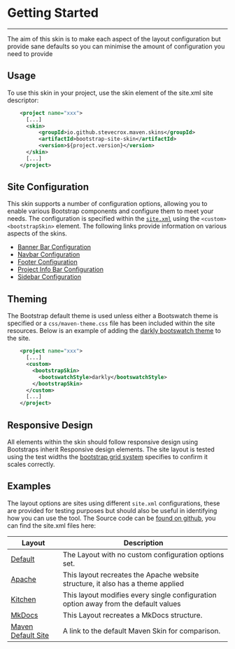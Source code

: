 # Getting Started
<hr/>
The aim of this skin is to make each aspect of the layout configuration but provide sane defaults so you can minimise the amount of configuration you need to provide

## Usage
  
To use this skin in your project, use the skin element of the site.xml site descriptor:

```xml
    <project name="xxx">
      [...]
      <skin>
          <groupId>io.github.stevecrox.maven.skins</groupId>
          <artifactId>bootstrap-site-skin</artifactId>
          <version>${project.version}</version>
      </skin>
      [...]
    </project>
```

## Site Configuration

This skin supports a number of configuration options, allowing you to enable various Bootstrap components and configure them to meet your needs. The configuration is specified within the [`site.xml`](https://maven.apache.org/doxia/doxia-sitetools/doxia-decoration-model/decoration.html) using the `<custom><bootstrapSkin>` element. The following links provide information on various aspects of the skins.

* [Banner Bar Configuration](bannerbar/index.md)
* [Navbar Configuration](navbar/index.md)
* [Footer Configuration](footer/index.md)
* [Project Info Bar Configuration](projectinfobar/index.md)
* [Sidebar Configuration](sidebar.md)

## Theming
The Bootstrap default theme is used unless either a Bootswatch theme is specified or a `css/maven-theme.css` file has been included within the site resources. Below is an example of adding the [darkly bootswatch theme](https://bootswatch.com/darkly/) to the site.
```xml
    <project name="xxx">
      [...]
      <custom>
        <bootstrapSkin>
          <bootswatchStyle>darkly</bootswatchStyle>
        </bootstrapSkin>
      </custom>
      [...]
    </project>
```

## Responsive Design
All elements within the skin should follow responsive design using Bootstraps inherit Responsive design elements. The site layout is tested using the test widths the [bootstrap grid system](https://getbootstrap.com/docs/5.0/layout/grid/) specifies to confirm it scales correctly.

## Examples

The layout options are sites using different `site.xml` configurations, these are provided for testing purposes but should also be useful in identifying how you can use the tool. The Source code can be [found on github](https://github.com/stevecrox/maven-site-bootstrap-skin), you can find the site.xml files here:

| Layout                                                                                       | Description                                                                         |
|----------------------------------------------------------------------------------------------|-------------------------------------------------------------------------------------|
| [Default](../bootstrap-site-skin/index.html)                                                 | The Layout with no custom configuration options set.                                |
| [Apache](../bootstrap-site-skin-example-parent/boostrap-site-skin-apache/index.html) | This layout recreates the Apache website structure, it also has a theme applied     |
| [Kitchen](../bootstrap-site-skin-example-parent/boostrap-site-skin-all-options/index.html)   | This layout modifies every single configuration option away from the default values |
| [MkDocs](../bootstrap-site-skin-example-parent/boostrap-site-skin-navbar/index.html)         | This Layout recreates a MkDocs structure.                                           |
| [Maven Default Site](https://maven.apache.org/skins/maven-default-skin/sample/)              | A link to the default Maven Skin for comparison.                                    | 
 
